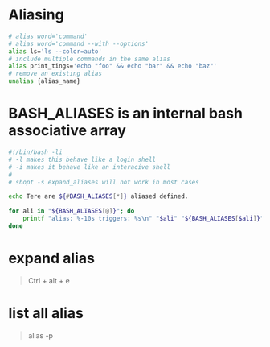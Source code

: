 # Aliasing
```bash
# alias word='command'
# alias word='command --with --options'
alias ls='ls --color=auto'
# include multiple commands in the same alias
alias print_tings='echo "foo" && echo "bar" && echo "baz"'
# remove an existing alias
unalias {alias_name}
```

# BASH_ALIASES is an internal bash associative array
```bash
#!/bin/bash -li
# -l makes this behave like a login shell
# -i makes it behave like an interacive shell
#
# shopt -s expand_aliases will not work in most cases

echo Tere are ${#BASH_ALIASES[*]} aliased defined.

for ali in "${BASH_ALIASES[@]}"; do
    printf "alias: %-10s triggers: %s\n" "$ali" "${BASH_ALIASES[$ali]}"
done
```

# expand alias
> Ctrl + alt + e

# list all alias
> alias -p
